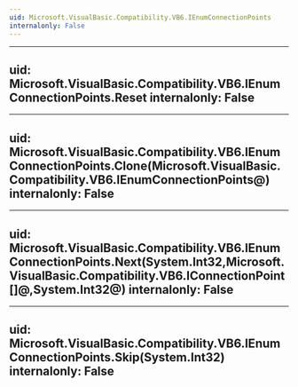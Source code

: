 ```yaml
---
uid: Microsoft.VisualBasic.Compatibility.VB6.IEnumConnectionPoints
internalonly: False
---
```


---
uid: Microsoft.VisualBasic.Compatibility.VB6.IEnumConnectionPoints.Reset
internalonly: False
---

---
uid: Microsoft.VisualBasic.Compatibility.VB6.IEnumConnectionPoints.Clone(Microsoft.VisualBasic.Compatibility.VB6.IEnumConnectionPoints@)
internalonly: False
---

---
uid: Microsoft.VisualBasic.Compatibility.VB6.IEnumConnectionPoints.Next(System.Int32,Microsoft.VisualBasic.Compatibility.VB6.IConnectionPoint[]@,System.Int32@)
internalonly: False
---

---
uid: Microsoft.VisualBasic.Compatibility.VB6.IEnumConnectionPoints.Skip(System.Int32)
internalonly: False
---
